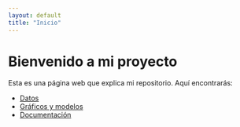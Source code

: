 ```yaml
---
layout: default
title: "Inicio"
---
```


# Bienvenido a mi proyecto

Esta es una página web que explica mi repositorio. Aquí encontrarás:

- [Datos](/datos/)
- [Gráficos y modelos](/graficos/)
- [Documentación](/documentacion/)